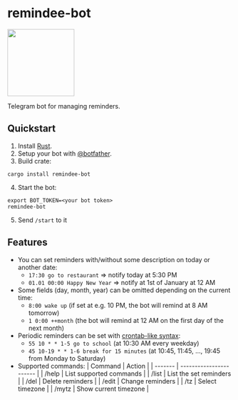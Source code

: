 # remindee-bot
<img src="https://raw.githubusercontent.com/magnickolas/remindee-bot/master/extra/logo/remindee.svg" width="150">

Telegram bot for managing reminders.

## Quickstart

1. Install [Rust].
2. Setup your bot with [@botfather](https://t.me/botfather).
3. Build crate:
```console
cargo install remindee-bot
```
4. Start the bot:
```console
export BOT_TOKEN=<your bot token>
remindee-bot
```
5. Send `/start` to it

## Features
- You can set reminders with/without some description on today or another date:
    - `17:30 go to restaurant` => notify today at 5:30 PM
    - `01.01 00:00 Happy New Year` => notify at 1st of January at 12 AM
- Some fields (day, month, year) can be omitted depending on the current time:
    - `8:00 wake up` (if set at e.g. 10 PM, the bot will remind at 8 AM tomorrow)
    - `1 0:00 ++month` (the bot will remind at 12 AM on the first day of the next month) 
- Periodic reminders can be set with [crontab-like syntax][cron]:
    - `55 10 * * 1-5 go to school` (at 10:30 AM every weekday)
    - `45 10-19 * * 1-6 break for 15 minutes` (at 10:45, 11:45, ..., 19:45 from Monday to Saturday)
- Supported commands:
    | Command | Action                  |
    | ------- | ----------------------- |
    | /help   | List supported commands |
    | /list   | List the set reminders  |
    | /del    | Delete reminders        |
    | /edit   | Change reminders        |
    | /tz     | Select timezone         |
    | /mytz   | Show current timezone   |

[rust]: https://doc.rust-lang.org/cargo/getting-started/installation.html
[cron]: https://en.wikipedia.org/wiki/Cron#CRON_expression
